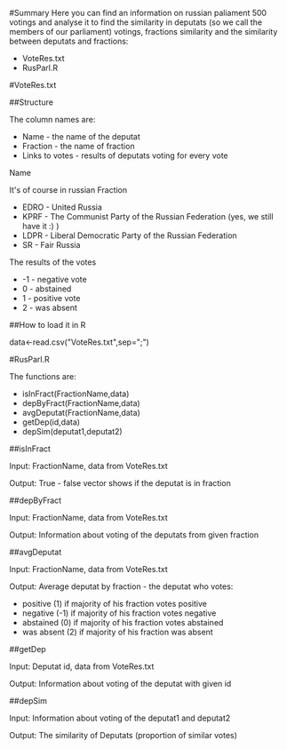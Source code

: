 #Summary
Here you can find an information on russian paliament 500 votings and analyse it to find the similarity in deputats
(so we call the members of our parliament) votings, fractions similarity and the similarity between deputats and fractions:
* VoteRes.txt
* RusParl.R

#VoteRes.txt

##Structure

The column names are:
* Name - the name of the deputat
* Fraction - the name of fraction
* Links to votes -  results of deputats voting for every vote

Name

It's of course in russian
Fraction
* EDRO - United Russia
* KPRF - The Communist Party of the Russian Federation (yes, we still have it :) )
* LDPR - Liberal Democratic Party of the Russian Federation
* SR - Fair Russia

The results of the votes

* -1 - negative vote
* 0 - abstained
* 1 - positive vote
* 2 - was absent

##How to load it in R

data<-read.csv("VoteRes.txt",sep=";")

#RusParl.R

The functions are:
* isInFract(FractionName,data)
* depByFract(FractionName,data)
* avgDeputat(FractionName,data)
* getDep(id,data)
* depSim(deputat1,deputat2)

##isInFract

Input: 
FractionName, data from VoteRes.txt

Output: 
True - false vector shows if the deputat is in fraction

##depByFract

Input: 
FractionName, data from VoteRes.txt

Output: 
Information about voting of the deputats from given fraction

##avgDeputat

Input: 
FractionName, data from VoteRes.txt

Output: 
Average deputat by fraction - the deputat who votes:
* positive (1) if majority of his fraction votes positive
* negative (-1) if majority of his fraction votes negative
* abstained (0) if majority of his fraction votes abstained
* was absent (2) if majority of his fraction was absent

##getDep

Input: 
Deputat id, data from VoteRes.txt

Output: 
Information about voting of the deputat with given id

##depSim

Input: 
Information about voting of the deputat1 and deputat2

Output: 
The similarity of Deputats (proportion of similar votes)
